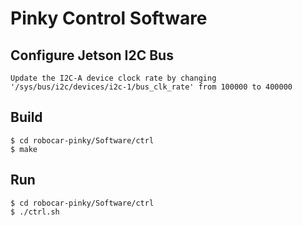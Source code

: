 Pinky Control Software
=======

## Configure Jetson I2C Bus
```
Update the I2C-A device clock rate by changing '/sys/bus/i2c/devices/i2c-1/bus_clk_rate' from 100000 to 400000
```

## Build
```
$ cd robocar-pinky/Software/ctrl
$ make
```

## Run
```
$ cd robocar-pinky/Software/ctrl
$ ./ctrl.sh
```

